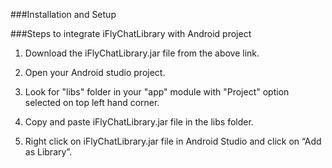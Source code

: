 ###Installation and Setup

###Steps to integrate iFlyChatLibrary with Android project


1. Download the iFlyChatLibrary.jar file from the above link.

2. Open your Android studio project.

3. Look for "libs" folder in your "app" module with "Project" option selected on top left hand corner.

4. Copy and paste iFlyChatLibrary.jar file in the libs folder.

5. Right click on iFlyChatLibrary.jar file in Android Studio and click on “Add as Library”.
